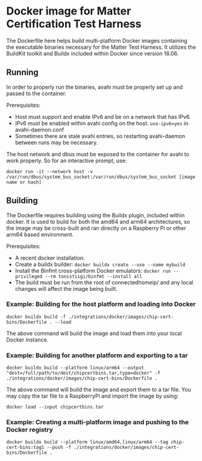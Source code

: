 # Docker image for Matter Certification Test Harness

The Dockerfile here helps build multi-platform Docker images containing the
executable binaries necessary for the Matter Test Harness. It utilizes the
BuildKit toolkit and Buildx included within Docker since version 18.06.

## Running

In order to properly run the binaries, avahi must be properly set up and passed
to the container.

Prerequisites:

-   Host must support and enable IPv6 and be on a network that has IPv6.
-   IPv6 must be enabled within avahi config on the host. `use-ipv6=yes` in
    avahi-daemon.conf
-   Sometimes there are stale avahi entries, so restarting avahi-daemon between
    runs may be necessary.

The host network and dbus must be exposed to the container for avahi to work
properly. So for an interactive prompt, use:

`docker run -it --network host -v /var/run/dbus/system_bus_socket:/var/run/dbus/system_bus_socket [image name or hash]`

## Building

The Dockerfile requires building using the Buildx plugin, included within
docker. It is used to build for both the amd64 and arm64 architectures, so the
image may be cross-built and ran directly on a Raspberry Pi or other arm64 based
environment.

Prerequisites:

-   A recent docker installation.
-   Create a buildx builder: `docker buildx create --use --name mybuild`
-   Install the Binfmt cross-platform Docker emulators:
    `docker run --privileged --rm tonistiigi/binfmt --install all`
-   The build must be run from the root of connectedhomeip/ and any local
    changes will affect the image being built.

### Example: Building for the host platform and loading into Docker

`docker buildx build -f ./integrations/docker/images/chip-cert-bins/Dockerfile . --load`

The above command will build the image and load them into your local Docker
instance.

### Example: Building for another platform and exporting to a tar

`docker buildx build --platform linux/arm64 --output "dest=/full/path/to/dest/chipcertbins.tar,type=docker" -f ./integrations/docker/images/chip-cert-bins/Dockerfile .`

The above command will build the image and export them to a tar file. You may
copy the tar file to a RaspberryPi and import the image by using:

`docker load --input chipcertbins.tar`

### Example: Creating a multi-platform image and pushing to the Docker registry

`docker buildx build --platform linux/amd64,linux/arm64 --tag chip-cert-bins:tag1 --push -f ./integrations/docker/images/chip-cert-bins/Dockerfile .`
